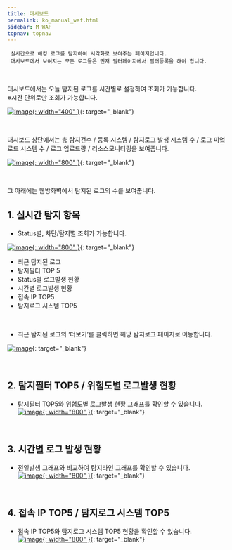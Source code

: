 ```yaml
---
title: 대시보드
permalink: ko_manual_waf.html
sidebar: M_WAF
topnav: topnav
---
```



     실시간으로 해킹 로그를 탐지하여 시각화로 보여주는 페이지입니다.
     대시보드에서 보여지는 모든 로그들은 먼저 필터페이지에서 필터등록을 해야 합니다.

<br />

대시보드에서는 오늘 탐지된 로그를 시간별로 설정하여 조회가 가능합니다.   
※시간 단위로만 조회가 가능합니다.

[![image](/docs/images/Manual/siem/dash/13.png){: width="400" }](/docs/images/Manual/siem/dash/13.png){: target="_blank"}

<br />

대시보드 상단에서는 총 탐지건수 / 등록 시스템 / 탐지로그 발생 시스템 수 / 로그 미업로드 시스템 수 / 로그 업로드량 / 리소스모니터링을 보여줍니다.

[![image](/docs/images/Manual/siem/dash/1.png){: width="800" }](/docs/images/Manual/siem/dash/1.png){: target="_blank"}

<br />

그 아래에는 웹방화벽에서 탐지된 로그의 수를 보여줍니다.

## 1. 실시간 탐지 항목

- Status별, 차단/탐지별 조회가 가능합니다.

[![image](/docs/images/Manual/waf/manual/07.png){: width="800" }](/docs/images/Manual/waf/manual/07.png){: target="_blank"}

- 최근 탐지된 로그
- 탐지필터 TOP 5
- Status별 로그발생 현황
- 시간별 로그발생 현황
- 접속 IP TOP5
- 탐지로그 시스템 TOP5

<br />

- 최근 탐지된 로그의 ‘더보기’를 클릭하면 해당 탐지로그 페이지로 이동합니다.

[![image](/docs/images/Manual/waf/manual/02.png)](/docs/images/Manual/waf/manual/02.png){: target="_blank"}

<br />

## 2. 탐지필터 TOP5 / 위험도별 로그발생 현황

- 탐지필터 TOP5와 위험도별 로그발생 현황 그래프를 확인할 수 있습니다.   
[![image](/docs/images/Manual/waf/manual/05.png){: width="800" }](/docs/images/Manual/waf/manual/05.png){: target="_blank"}

<br />

## 3. 시간별 로그 발생 현황

- 전일발생 그래프와 비교하여 탐지라인 그래프를 확인할 수 있습니다.   
[![image](/docs/images/Manual/waf/manual/04.png){: width="800" }](/docs/images/Manual/waf/manual/04.png){: target="_blank"}

<br />

## 4. 접속 IP TOP5 / 탐지로그 시스템 TOP5

- 접속 IP TOP5와 탐지로그 시스템 TOP5 현황을 확인할 수 있습니다.   
[![image](/docs/images/Manual/waf/manual/06.png){: width="800" }](/docs/images/Manual/waf/manual/06.png){: target="_blank"}